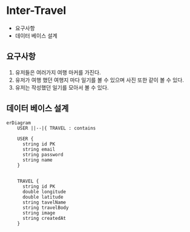 # Inter-Travel

- 요구사항
- 데이터 베이스 설계

## 요구사항

1. 유저들은 여러가지 여행 마커를 가진다.
3. 유저가 여행 했던 여행지 마다 일기를 볼 수 있으며 사진 또한 같이 볼 수 있다.
4. 유저는 작성했던 일기를 모아서 볼 수 있다.

## 데이터 베이스 설계

```mermaid
erDiagram
    USER ||--|{ TRAVEL : contains

    USER {
      string id PK
      string email
      string password
      string name
    }


    TRAVEL {
      string id PK
      double longitude
      double latitude
      string tavelName
      string travelBody
      string image
      string createdAt
    }
```
